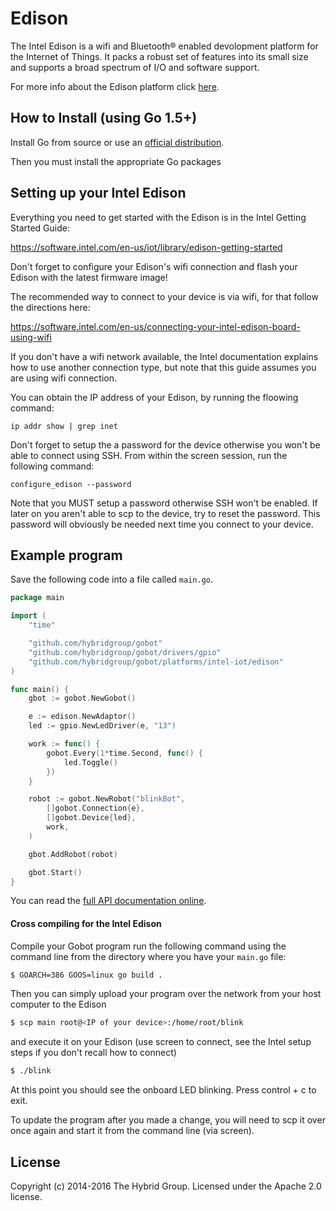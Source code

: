 # Edison

The Intel Edison is a wifi and Bluetooth® enabled devolopment platform for the Internet of Things. It packs a robust set of features into its small size and supports a broad spectrum of I/O and software support.

For more info about the Edison platform click [here](http://www.intel.com/content/www/us/en/do-it-yourself/edison.html).

## How to Install (using Go 1.5+)

Install Go from source or use an [official distribution](https://golang.org/dl/).

Then you must install the appropriate Go packages


## Setting up your Intel Edison

Everything you need to get started with the Edison is in the Intel Getting Started Guide:

https://software.intel.com/en-us/iot/library/edison-getting-started

Don't forget to configure your Edison's wifi connection and flash your Edison with the latest firmware image!

The recommended way to connect to your device is via wifi, for that follow the directions here:

https://software.intel.com/en-us/connecting-your-intel-edison-board-using-wifi

If you don't have a wifi network available, the Intel documentation explains how to use another connection type, but note that this guide assumes you are using wifi connection.

You can obtain the IP address of your Edison, by running the floowing command:

```
ip addr show | grep inet
```

Don't forget to setup the a password for the device otherwise you won't be able to connect using SSH. From within the screen session, run the following command:

```
configure_edison --password
```

Note that you MUST setup a password otherwise SSH won't be enabled. If
later on you aren't able to scp to the device, try to reset the
password. This password will obviously be needed next time you connect to
your device.


## Example program

Save the following code into a file called `main.go`.

```go
package main

import (
	"time"

	"github.com/hybridgroup/gobot"
	"github.com/hybridgroup/gobot/drivers/gpio"
	"github.com/hybridgroup/gobot/platforms/intel-iot/edison"
)

func main() {
	gbot := gobot.NewGobot()

	e := edison.NewAdaptor()
	led := gpio.NewLedDriver(e, "13")

	work := func() {
		gobot.Every(1*time.Second, func() {
			led.Toggle()
		})
	}

	robot := gobot.NewRobot("blinkBot",
		[]gobot.Connection{e},
		[]gobot.Device{led},
		work,
	)

	gbot.AddRobot(robot)

	gbot.Start()
}
```

You can read the [full API documentation online](http://godoc.org/github.com/hybridgroup/gobot).

#### Cross compiling for the Intel Edison

Compile your Gobot program run the following command using the command
line from the directory where you have your `main.go` file:

```bash
$ GOARCH=386 GOOS=linux go build .
```

Then you can simply upload your program over the network from your host computer to the Edison

```bash
$ scp main root@<IP of your device>:/home/root/blink
```

and execute it on your Edison (use screen to connect, see the Intel
setup steps if you don't recall how to connect)

```bash
$ ./blink
```

At this point you should see the onboard LED blinking. Press control + c
to exit.

To update the program after you made a change, you will need to scp it
over once again and start it from the command line (via screen).

## License
Copyright (c) 2014-2016 The Hybrid Group. Licensed under the Apache 2.0 license.
